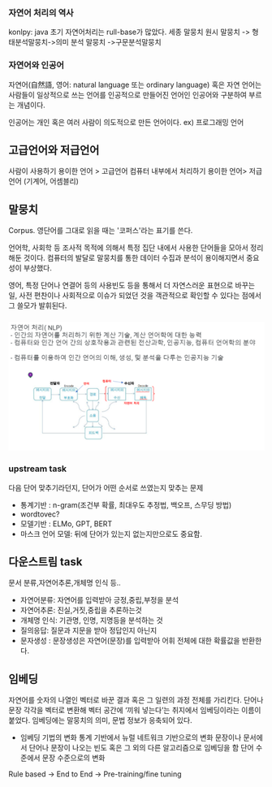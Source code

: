 ### 자연어 처리의 역사
konlpy: java
초기 자연어처리는 rull-base가 많았다.
세종 말뭉치
원시 말뭉치 -> 형태분석말뭉치->의미 분석 말뭉치 ->구문분석말뭉치

### 자연어와 인공어
자연어(自然語, 영어: natural language 또는 ordinary language) 혹은 자연 언어는 사람들이 일상적으로 쓰는 언어를 인공적으로 만들어진 언어인 인공어와 구분하여 부르는 개념이다.

인공어는 개인 혹은 여러 사람이 의도적으로 만든 언어이다.
ex) 프로그래밍 언어


## 고급언어와 저급언어
사람이 사용하기 용이한 언어 > 고급언어
컴퓨터 내부에서 처리하기 용이한 언어> 저급언어 (기계어, 어셈블리)



## 말뭉치
Corpus. 영단어를 그대로 읽을 때는 '코퍼스'라는 표기를 쓴다.

언어학, 사회학 등 조사적 목적에 의해서 특정 집단 내에서 사용한 단어들을 모아서 정리해둔 것이다. 컴퓨터의 발달로 말뭉치를 통한 데이터 수집과 분석이 용이해지면서 중요성이 부상했다.

영어, 특정 단어나 연결어 등의 사용빈도 등을 통해서 더 자연스러운 표현으로 바꾸는 일, 사전 편찬이나 사회적으로 이슈가 되었던 것을 객관적으로 확인할 수 있다는 점에서 그 쓸모가 발휘된다.

###
![자료1](./%ED%99%94%EB%A9%B4%20%EC%BA%A1%EC%B2%98%202023-05-08%20104440.png)


### upstream task
다음 단어 맞추기라던지, 단어가 어떤 순서로 쓰였는지 맞추는 문제
* 통계기반 : n-gram(조건부 확률, 최대우도 추정법, 백오프, 스무딩 방법)
* wordtovec?
* 모델기반 : ELMo, GPT, BERT
* 마스크 언어 모델: 뒤에 단어가 있는지 없는지만으로도 중요함.


## 다운스트림 task
문서 분류,자연어추론,개체명 인식 등..

* 자연어분류: 자연어를 입력받아 긍정,중립,부정을 분석
* 자연어추론: 진실,거짓,중립을 추론하는것
* 개체명 인식: 기관명, 인명, 지명등을 분석하는 것
* 질의응답: 질문과 지문을 받아 정답인지 아닌지 
* 문자생성 : 문장생성은 자연어(문장)를 입력받아 어휘 전체에 대한 확률값을 반환한다.


## 임베딩

자연어를 숫자의 나열인 벡터로 바꾼 결과 혹은 그 일련의 과정 전체를 가리킨다.
단어나 문장 각각을 벡터로 변환해 벡터 공간에 ‘끼워 넣는다’는 취지에서 임베딩이라는 이름이 붙었다.
임베딩에는 말뭉치의 의미, 문법 정보가 응축되어 있다.
* 임베딩 기법의 변화
통계 기반에서 뉴럴 네트워크 기반으로의 변화
문장이나 문서에서 단어나 문장이 나오는 빈도 혹은 그 외의 다른 알고리즘으로 임베딩을 함
단어 수준에서 문장 수준으로의 변화

Rule based -> End to End -> Pre-training/fine tuning